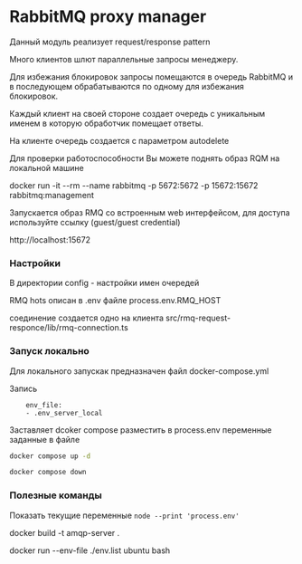 # RabbitMQ proxy manager

Данный модуль реализует request/response pattern

Много клиентов шлют параллельные запросы менеджеру.

Для избежания блокировок запросы помещаются в очередь RabbitMQ и в последующем обрабатываются по одному для избежания блокировок.

Каждый клиент на своей стороне создает очередь с уникальным именем в которую обработчик помещает ответы. 

На клиенте очередь создается с параметром autodelete

Для проверки работоспособности Вы можете поднять образ RQM на локальной машине 

docker run -it --rm --name rabbitmq -p 5672:5672 -p 15672:15672 rabbitmq:management

Запускается образ RMQ со встроенным web интерфейсом, для доступа используйте ссылку
(guest/guest credential)

http://localhost:15672

### Настройки
В директории config - настройки имен очередей

RMQ hots описан в .env файле  process.env.RMQ_HOST

соединение создается одно на клиента src/rmq-request-responce/lib/rmq-connection.ts

### Запуск локально
Для локального запускак предназначен файл docker-compose.yml

Запись
```
    env_file:
    - .env_server_local
```
Заставляет dcoker compose разместить в process.env переменные заданные в файле

```bash
docker compose up -d
```
```bash
docker compose down
```

### Полезные команды
Показать текущие переменные
```node --print 'process.env'```

docker build -t amqp-server .


docker run --env-file ./env.list ubuntu bash
